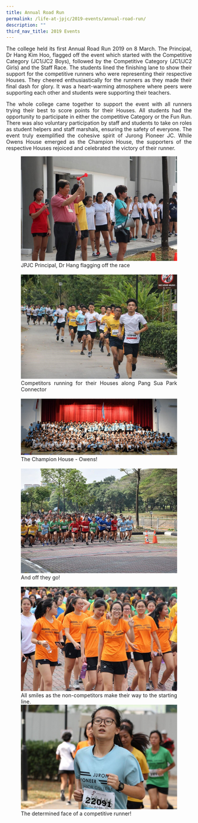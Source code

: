 ```yaml
---
title: Annual Road Run
permalink: /life-at-jpjc/2019-events/annual-road-run/
description: ""
third_nav_title: 2019 Events
---
```

<div align=justify>
<p>
The college held its first Annual Road Run 2019 on 8 March. The Principal, Dr Hang Kim Hoo, flagged off the event which started with the Competitive Category (JC1/JC2 Boys), followed by the Competitive Category (JC1/JC2 Girls) and the Staff Race. The students lined the finishing lane to show their support for the competitive runners who were representing their respective Houses. They cheered enthusiastically for the runners as they made their final dash for glory. It was a heart-warming atmosphere where peers were supporting each other and students were supporting their teachers.</p>

<p>
The whole college came together to support the event with all runners trying their best to score points for their Houses. All students had the opportunity to participate in either the competitive Category or the Fun Run. There was also voluntary participation by staff and students to take on roles as student helpers and staff marshals, ensuring the safety of everyone. The event truly exemplified the cohesive spirit of Jurong Pioneer JC. While Owens House emerged as the Champion House, the supporters of the respective Houses rejoiced and celebrated the victory of their runner.</p>

<figure>
<img src="/images/annual%20road%20run%201.jpg">
<figcaption>JPJC Principal, Dr Hang flagging off the race</figcaption><br>

<img src="/images/annual%20road%20run%202.jpg">
<figcaption>Competitors running for their Houses along Pang Sua Park Connector</figcaption><br>

<img src="/images/annual%20road%20run%203.jpg">
<figcaption>The Champion House - Owens!</figcaption><br>

<img src="/images/annual%20road%20run%204.jpg">
<figcaption>And off they go!</figcaption><br>

<img src="/images/annual%20road%20run%205.jpg">
<figcaption>All smiles as the non-competitors make their way to the starting line.</figcaption>

<img src="/images/annual%20road%20run%206.jpg">
<figcaption>The determined face of a competitive runner!</figcaption>
</figure>